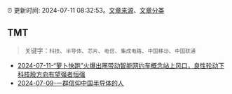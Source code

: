 :alarm_clock: 更新时间: 2024-07-11 08:32:53。[文章来源](/README.md)、[文章分类](/TAGS.md)

## TMT


> 关键字：`科技`、`半导体`、`芯片`、`电信`、`集成电路`、`中国移动`、`中国联通`



- [2024-07-11-“萝卜快跑”火爆出圈带动智能网约车概念站上风口，良性轮动下科技股方向有望强者恒强](https://www.cls.cn/detail/1730539) 
- [2024-07-09-一群信仰中国半导体的人](https://posts.careerengine.us/p/668ca7ae8defaa58ee06d3d1) 
